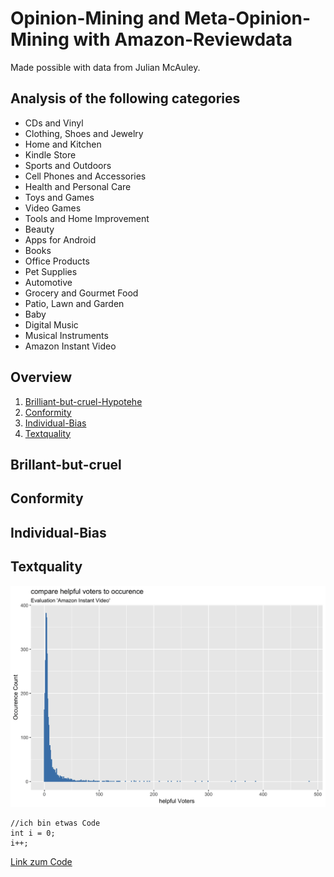 # Opinion-Mining and Meta-Opinion-Mining with Amazon-Reviewdata

Made possible with data from Julian McAuley.


## Analysis of the following categories


*   CDs and Vinyl
*   Clothing, Shoes and Jewelry
*   Home and Kitchen
*   Kindle Store
*   Sports and Outdoors
*   Cell Phones and Accessories
*   Health and Personal Care
*   Toys and Games
*   Video Games
*   Tools and Home Improvement
*   Beauty
*   Apps for Android
*   Books
*   Office Products
*   Pet Supplies
*   Automotive
*   Grocery and Gourmet Food
*   Patio, Lawn and Garden
*   Baby
*   Digital Music
*   Musical Instruments
*   Amazon Instant Video

## Overview

1.  [Brilliant-but-cruel-Hypotehe](./README.md#brillant-but-cruel)
2.  [Conformity](./README.md#conformity)
3.  [Individual-Bias](./README.md#individual-bias)
4.  [Textquality](./README.md#textquality)


## Brillant-but-cruel

## Conformity

## Individual-Bias

## Textquality


![](/Bilder/a_comparehelpfulVotersToOccurence_AmazonInstantVideo.gif "Optionaler Titel")

    //ich bin etwas Code
    int i = 0;
    i++;
    
    
 [Link zum Code](./src/file.js)

